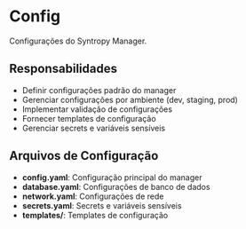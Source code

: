 # Config

Configurações do Syntropy Manager.

## Responsabilidades

- Definir configurações padrão do manager
- Gerenciar configurações por ambiente (dev, staging, prod)
- Implementar validação de configurações
- Fornecer templates de configuração
- Gerenciar secrets e variáveis sensíveis

## Arquivos de Configuração

- **config.yaml**: Configuração principal do manager
- **database.yaml**: Configurações de banco de dados
- **network.yaml**: Configurações de rede
- **secrets.yaml**: Secrets e variáveis sensíveis
- **templates/**: Templates de configuração
